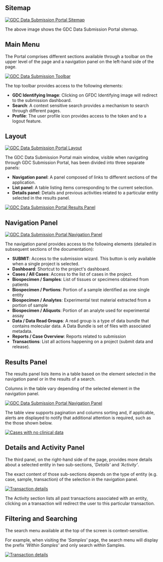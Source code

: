 ## Sitemap

[![GDC Data Submission Portal Sitemap](images/GDC_Submission_Portal_Sitemap.png)](images/GDC_Submission_Portal_Sitemap.png "Click to see the full image.")

The above image shows the GDC Data Submission Portal sitemap.

## Main Menu

The Portal comprises different sections available through a toolbar on the upper level of the page and a navigation panel on the left-hand side of the page.

[![GDC Data Submission Toolbar](images/GDC_Submission_Toolbar.png)](images/GDC_Submission_Toolbar.png "Click to see the full image.")

The top toolbar provides access to the following elements:

* __GDC Identifying Image__: Clicking on GFDC Identifying image will redirect to the submission dashboard.
* __Search__: A context sensitive search provides a mechanism to search through different pages.
* __Profile__: The user profile icon provides access to the token and to a logout feature.

## Layout

[![GDC Data Submission Portal Layout](images/GDC_Submission_Portal_Layout.png)](images/GDC_Submission_Portal_Layout.png "Click to see the full image.")

The GDC Data Submission Portal main window, visible when navigating through GDC Submission Portal, has been divided into three separate panels:

* __Navigation panel__: A panel composed of links to different sections of the application.
* __List panel__: A table listing items corresponding to the current selection.
* __Details panel__: Details and previous activities related to a particular entity selected in the results panel.

[![GDC Data Submission Portal Results Panel](images/GDC_Submission_Results_Panel.png)](images/GDC_Submission_Results_Panel.png "Click to see the full image.")

## Navigation Panel

[![GDC Data Submission Portal Navigation Panel](images/GDC_Submission_Navigation.png)](images/GDC_Submission_Navigation.png "Click to see the full image.")

The navigation panel provides access to the following elements (detailed in subsequent sections of the documentation):

* __SUBMIT__: Access to the submission wizard. This button is only available when a single project is selected.
* __Dashboard__: Shortcut to the project's dashboard.
* __Cases / All Cases__: Access to the list of cases in the project.
* __Biospecimen / Samples__: List of tissues or specimens obtained from patients
* __Biospecimen / Portions__: Portion of a sample identified as one single entity
* __Biospecimen / Analytes__: Experimental test material extracted from a portion of sample
* __Biospecimen / Aliquots__: Portion of an analyte used for experimental assay
* __Data / Data Read Groups__:  A read group is a type of data bundle that contains molecular data. A Data Bundle is set of files with associated metadata.
* __Reports / Case Overview__: Reports related to submission
* __Transactions__: List all actions happening on a project (submit data and release).

## Results Panel

The results panel lists items in a table based on the element selected in the navigation panel or in the results of a search.

Columns in the table vary depending of the selected element in the navigation panel.

[![GDC Data Submission Portal Navigation Panel](images/GDC_Submission_Results_Panel.png)](images/GDC_Submission_Results_Panel.png "Click to see the full image.")

The table view supports pagination and columns sorting and, if applicable, alerts are displayed to notify that additional attention is required, such as the those shown below.

[![Cases with no clinical data](images/GDC_Submission_Cases_with_no_Clinical_Data.png)](images/GDC_Submission_Cases_with_no_Clinical_Data.png "Click to see the full image.")

## Details and Activity Panel

The third panel, on the right-hand side of the page, provides more details about a selected entity in two sub-sections, _'Details'_ and _'Activity'_.

The exact content of those sub-sections depends on the type of entity (e.g. case, sample, transaction) of the selection in the navigation panel.

[![Transaction details](images/GDC_Submission_Transaction_Details.png)](images/GDC_Submission_Transaction_Details.png "Click to see the full image.")

The Activity section lists all past transactions associated with an entity, clicking on a transaction will redirect the user to this particular transaction.

## Filtering and Searching

The search menu available at the top of the screen is context-sensitive.

For example, when visiting the _'Samples'_ page, the search menu will display the prefix _'Within Samples'_ and only search within Samples.

[![Transaction details](images/GDC_Submission_Search_within_Samples.png)](images/GDC_Submission_Search_within_Samples.png "Click to see the full image.")
